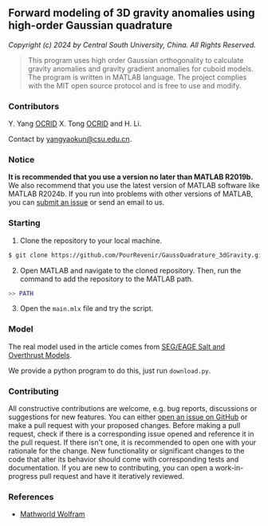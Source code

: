 ## Forward modeling of 3D gravity anomalies using high-order Gaussian quadrature

*Copyright (c) 2024 by Central South University, China. All Rights Reserved.*

>This program uses high order Gaussian orthogonality to calculate gravity anomalies and gravity gradient anomalies for cuboid models. The program is written in MATLAB language. The project complies with the MIT open source protocol and is free to use and modify. 

### Contributors

Y. Yang [OCRID](https://orcid.org/0009-0002-4733-6663) X. Tong [OCRID](https://orcid.org/0000-0001-8641-9360) and H. Li.

Contact by <yangyaokun@csu.edu.cn>.

<!-- ### Citing

>If you use the `GaussQuadrature_3dGravity` in your research, please cite the following paper:

- Y. Yang and X. Tong. (2024). Forward modeling of 3D gravity anomalies using high-order Gaussian quadrature.

```tex
@article{yang2024gaussian,
  title={Forward modeling of 3D gravity anomalies using high-order Gaussian quadrature},
  author={Yang, Yaokun and Tong, Xiaozhong},
  journal={},
  volume={},
  number={},
  pages={},
  year={2024},
  publisher={}
}
``` -->

### Notice

**It is recommended that you use a version no later than MATLAB R2019b.** We also recommend that you use the latest version of MATLAB software like MATLAB R2024b. If you run into problems with other versions of MATLAB, you can [submit an issue](https://github.com/PourRevenir/GaussQuadrature_3dGravity/issues)  or send an email to us.

### Starting

1. Clone the repository to your local machine.
   
```bash
$ git clone https://github.com/PourRevenir/GaussQuadrature_3dGravity.git
```

2. Open MATLAB and navigate to the cloned repository. Then, run the command to add the repository to the MATLAB path.

```matlab
>> PATH
```

3. Open the `main.mlx` file and try the script.

### Model

The real model used in the article comes from [SEG/EAGE Salt and Overthrust Models](https://wiki.seg.org/wiki/SEG/EAGE_Salt_and_Overthrust_Models).

We provide a python program to do this, just run `download.py`.

### Contributing

All constructive contributions are welcome, e.g. bug reports, discussions or suggestions for new features. You can either [open an issue on GitHub](https://github.com/PourRevenir/GaussQuadrature_3dGravity/issues) or make a pull request with your proposed changes. Before making a pull request, check if there is a corresponding issue opened and reference it in the pull request. If there isn't one, it is recommended to open one with your rationale for the change. New functionality or significant changes to the code that alter its behavior should come with corresponding tests and documentation. If you are new to contributing, you can open a work-in-progress pull request and have it iteratively reviewed.

### References

- [Mathworld Wolfram](https://mathworld.wolfram.com/GaussianQuadrature.html)
